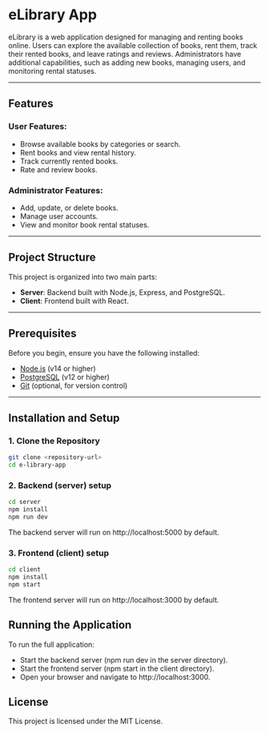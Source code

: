 # eLibrary App

eLibrary is a web application designed for managing and renting books online. Users can explore the available collection of books, rent them, track their rented books, and leave ratings and reviews. Administrators have additional capabilities, such as adding new books, managing users, and monitoring rental statuses.

---

## Features

### User Features:

- Browse available books by categories or search.
- Rent books and view rental history.
- Track currently rented books.
- Rate and review books.

### Administrator Features:

- Add, update, or delete books.
- Manage user accounts.
- View and monitor book rental statuses.

---

## Project Structure

This project is organized into two main parts:

- **Server**: Backend built with Node.js, Express, and PostgreSQL.
- **Client**: Frontend built with React.

---

## Prerequisites

Before you begin, ensure you have the following installed:

- [Node.js](https://nodejs.org/) (v14 or higher)
- [PostgreSQL](https://www.postgresql.org/) (v12 or higher)
- [Git](https://git-scm.com/) (optional, for version control)

---

## Installation and Setup

### 1. Clone the Repository

```bash
git clone <repository-url>
cd e-library-app
```

### 2. Backend (server) setup

```bash
cd server
npm install
npm run dev
```

The backend server will run on http://localhost:5000 by default.

### 3. Frontend (client) setup

```bash
cd client
npm install
npm start
```

The frontend server will run on http://localhost:3000 by default.

## Running the Application

To run the full application:

- Start the backend server (npm run dev in the server directory).
- Start the frontend server (npm start in the client directory).
- Open your browser and navigate to http://localhost:3000.

## License

This project is licensed under the MIT License.
